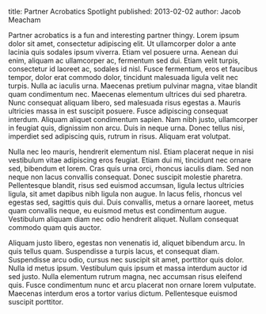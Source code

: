 title: Partner Acrobatics Spotlight
published: 2013-02-02
author: Jacob Meacham

Partner acrobatics is a fun and interesting partner thingy.
Lorem ipsum dolor sit amet, consectetur adipiscing elit. Ut ullamcorper dolor a ante lacinia quis sodales ipsum viverra. Etiam vel posuere urna. Aenean dui enim, aliquam ac ullamcorper ac, fermentum sed dui. Etiam velit turpis, consectetur id laoreet ac, sodales id nisl. Fusce fermentum, eros et faucibus tempor, dolor erat commodo dolor, tincidunt malesuada ligula velit nec turpis. Nulla ac iaculis urna. Maecenas pretium pulvinar magna, vitae blandit quam condimentum nec. Maecenas elementum ultrices dui sed pharetra. Nunc consequat aliquam libero, sed malesuada risus egestas a. Mauris ultricies massa in est suscipit posuere. Fusce adipiscing consequat interdum. Aliquam aliquet condimentum sapien. Nam nibh justo, ullamcorper in feugiat quis, dignissim non arcu. Duis in neque urna. Donec tellus nisi, imperdiet sed adipiscing quis, rutrum in risus. Aliquam erat volutpat.

Nulla nec leo mauris, hendrerit elementum nisl. Etiam placerat neque in nisi vestibulum vitae adipiscing eros feugiat. Etiam dui mi, tincidunt nec ornare sed, bibendum et lorem. Cras quis urna orci, rhoncus iaculis diam. Sed non neque non lacus convallis consequat. Donec suscipit molestie pharetra. Pellentesque blandit, risus sed euismod accumsan, ligula lectus ultricies ligula, sit amet dapibus nibh ligula non augue. In lacus felis, rhoncus vel egestas sed, sagittis quis dui. Duis convallis, metus a ornare laoreet, metus quam convallis neque, eu euismod metus est condimentum augue. Vestibulum aliquam diam nec odio hendrerit aliquet. Nullam consequat commodo quam quis auctor.

Aliquam justo libero, egestas non venenatis id, aliquet bibendum arcu. In quis tellus quam. Suspendisse a turpis lacus, et consequat diam. Suspendisse arcu odio, cursus nec suscipit sit amet, porttitor quis dolor. Nulla id metus ipsum. Vestibulum quis ipsum et massa interdum auctor id sed justo. Nulla elementum rutrum magna, nec accumsan risus eleifend quis. Fusce condimentum nunc et arcu placerat non ornare lorem vulputate. Maecenas interdum eros a tortor varius dictum. Pellentesque euismod suscipit porttitor.